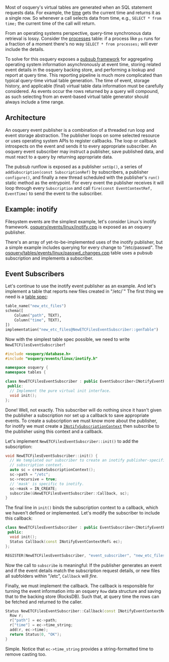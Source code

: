 Most of osquery's virtual tables are generated when an SQL statement requests data. For example, the [time](https://github.com/facebook/osquery/blob/master/osquery/tables/utility/time.cpp) gets the current time and returns it as a single row. So whenever a call selects data from time, e.g., `SELECT * from time;` the current time of the call will return.

From an operating systems perspective, query-time synchronous data retrieval is lossy. Consider the [processes](https://github.com/facebook/osquery/blob/master/osquery/tables/system/linux/processes.cpp) table: if a process like `ps` runs for a fraction of a moment there's no way `SELECT * from processes;` will ever include the details.

To solve for this osquery exposes a [pubsub framework](https://github.com/facebook/osquery/tree/master/osquery/events) for aggregating operating system information asynchronously at event time, storing related event details in the osquery backing store, and performing a lookup and report at query time. This reporting pipeline is much more complicated than typical query-time virtual table generation. The time of event, storage history, and applicable (final) virtual table data information must be carefully considered. As events occur the rows returned by a query will compound, as such selecting from an event-based virtual table generator should always include a time range.

## Architecture

An osquery event publisher is a combination of a threaded run loop and event storage abstraction. The publisher loops on some selected resource or uses operating system APIs to register callbacks. The loop or callback introspects on the event and sends it to every appropriate subscriber. An osquery event subscriber may instruct a publisher, save published data, and must react to a query by returning appropriate data.

The pubsub runflow is exposed as a publisher `setUp()`, a series of `addSubscription(const SubscriptionRef)` by subscribers, a publisher `configure()`, and finally a new thread scheduled with the publisher's `run()` static method as the entrypoint. For every event the publisher receives it will loop through every `Subscription` and call `fire(const EventContextRef, EventTime)` to send the event to the subscriber.  

## Example: inotify

Filesystem events are the simplest example, let's consider Linux's inotify framework. [osquery/events/linux/inotify.cpp](https://github.com/facebook/osquery/blob/master/osquery/events/linux/inotify.cpp) is exposed as an osquery publisher.

There's an array of yet-to-be-implemented uses of the inotify publisher, but a simple example includes querying for every change to "/etc/passwd". The [osquery/tables/events/linux/passwd_changes.cpp](https://github.com/facebook/osquery/blob/master/osquery/tables/events/linux/passwd_changes.cpp) table uses a pubsub subscription and implements a subscriber.

## Event Subscribers

Let's continue to use the inotify event publisher as an example. And let's implement a table that reports new files created in "/etc/`" The first thing we need is a [table spec](creating-tables):

```python
table_name("new_etc_files")
schema([
    Column("path", TEXT),
    Column("time", TEXT),
])
implementation("new_etc_files@NewETCFilesEventSubscriber::genTable")
```

Now with the simplest table spec possible, we need to write `NewETCFilesEventSubscriber`!

```cpp
#include <osquery/database.h>
#include "osquery/events/linux/inotify.h"

namespace osquery {
namespace tables {

class NewETCFilesEventSubscriber : public EventSubscriber<INotifyEventPublisher> {
 public:
  // Implement the pure virtual init interface.
  void init();
};
```

Done! Well, not exactly. This subscriber will do nothing since it hasn't given the publisher a subscription nor set up a callback to save appropriate events. To create a subscription we must know more about the publisher, for inotify we must create a [`INotifySubscriptionContext`](https://github.com/facebook/osquery/blob/master/osquery/events/linux/inotify.h) then subscribe to the publisher using this context and a callback.

Let's implement `NewETCFilesEventSubscriber::init()` to add the subscription:

```cpp
void NewETCFilesEventSubscriber::init() {
  // We templated our subscriber to create an inotify publisher-specific
  // subscription context.
  auto sc = createSubscriptionContext();
  sc->path = "/etc";
  sc->recursive = true;
  // 'mask' is specific to inotify.
  sc->mask = IN_CREATE;
  subscribe(&NewETCFilesEventSubscriber::Callback, sc);
}
```

The final line in `init()` binds the subscription context to a callback, which we haven't defined or implemented. Let's modify the subscriber to include this callback:

```cpp
class NewETCFilesEventSubscriber : public EventSubscriber<INotifyEventPublisher> {
 public:
  void init();
  Status Callback(const INotifyEventContextRef& ec);
};

REGISTER(NewETCFilesEventSubscriber, "event_subscriber", "new_etc_files");
```

Now the call to `subscribe` is meaningful: If the publisher generates an event and if the event details match the subscription request details, or new files all subfolders within "/etc", `Callback` will _fire_.

Finally, we must implement the callback. The callback is responsible for turning the event information into an osquery `Row` data structure and saving that to the backing store (RocksDB). Such that, at query time the rows can be fetched and returned to the caller.

```cpp
Status NewETCFilesEventSubscriber::Callback(const INotifyEventContextRef ec) {
  Row r;
  r["path"] = ec->path;
  r["time"] = ec->time_string;
  add(r, ec->time);
  return Status(0, "OK");
}
```

Simple. Notice that `ec->time_string` provides a string-formatted time to remove casting too.
